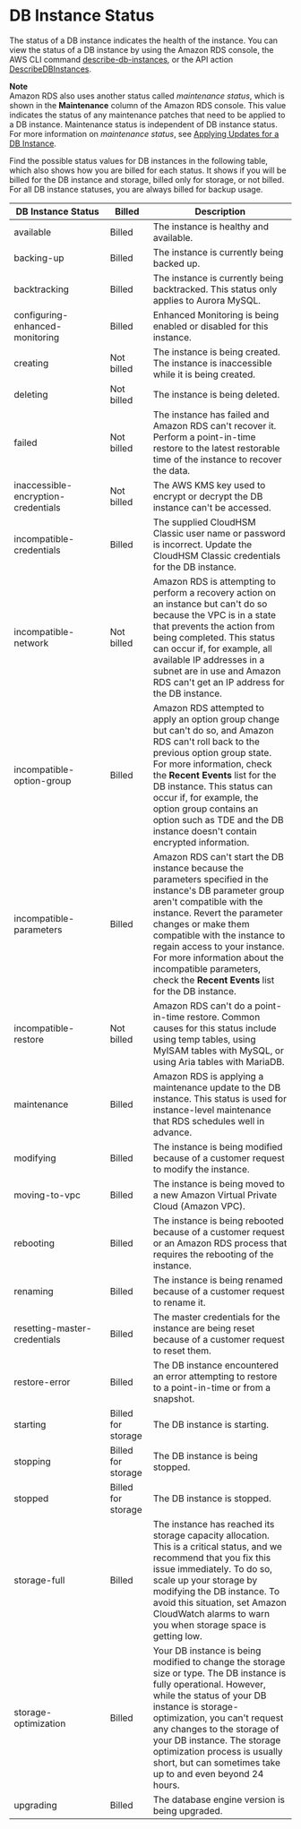 # DB Instance Status<a name="Overview.DBInstance.Status"></a>

The status of a DB instance indicates the health of the instance\. You can view the status of a DB instance by using the Amazon RDS console, the AWS CLI command [describe\-db\-instances](http://docs.aws.amazon.com/cli/latest/reference/rds/describe-db-instances.html), or the API action [DescribeDBInstances](http://docs.aws.amazon.com/AmazonRDS/latest/APIReference/API_DescribeDBInstances.html)\. 

**Note**  
Amazon RDS also uses another status called *maintenance status*, which is shown in the **Maintenance** column of the Amazon RDS console\. This value indicates the status of any maintenance patches that need to be applied to a DB instance\. Maintenance status is independent of DB instance status\. For more information on *maintenance status*, see [Applying Updates for a DB Instance](USER_UpgradeDBInstance.Maintenance.md#USER_UpgradeDBInstance.OSUpgrades)\. 

Find the possible status values for DB instances in the following table, which also shows how you are billed for each status\. It shows if you will be billed for the DB instance and storage, billed only for storage, or not billed\. For all DB instance statuses, you are always billed for backup usage\.


| DB Instance Status | Billed  | Description | 
| --- | --- | --- | 
|  available  | Billed |  The instance is healthy and available\.  | 
|  backing\-up  | Billed |  The instance is currently being backed up\.  | 
| backtracking | Billed |  The instance is currently being backtracked\. This status only applies to Aurora MySQL\.  | 
|  configuring\-enhanced\-monitoring  | Billed |  Enhanced Monitoring is being enabled or disabled for this instance\.  | 
|  creating  | Not billed |  The instance is being created\. The instance is inaccessible while it is being created\.   | 
|  deleting  | Not billed |  The instance is being deleted\.  | 
|  failed  | Not billed |  The instance has failed and Amazon RDS can't recover it\. Perform a point\-in\-time restore to the latest restorable time of the instance to recover the data\.   | 
|  inaccessible\-encryption\-credentials  | Not billed |  The AWS KMS key used to encrypt or decrypt the DB instance can't be accessed\.   | 
|  incompatible\-credentials  | Billed |  The supplied CloudHSM Classic user name or password is incorrect\. Update the CloudHSM Classic credentials for the DB instance\.   | 
|  incompatible\-network  | Not billed |  Amazon RDS is attempting to perform a recovery action on an instance but can't do so because the VPC is in a state that prevents the action from being completed\. This status can occur if, for example, all available IP addresses in a subnet are in use and Amazon RDS can't get an IP address for the DB instance\.   | 
|  incompatible\-option\-group  | Billed |  Amazon RDS attempted to apply an option group change but can't do so, and Amazon RDS can't roll back to the previous option group state\. For more information, check the **Recent Events** list for the DB instance\. This status can occur if, for example, the option group contains an option such as TDE and the DB instance doesn't contain encrypted information\.   | 
|  incompatible\-parameters  | Billed |  Amazon RDS can't start the DB instance because the parameters specified in the instance's DB parameter group aren't compatible with the instance\. Revert the parameter changes or make them compatible with the instance to regain access to your instance\. For more information about the incompatible parameters, check the **Recent Events** list for the DB instance\.   | 
|  incompatible\-restore  | Not billed |  Amazon RDS can't do a point\-in\-time restore\. Common causes for this status include using temp tables, using MyISAM tables with MySQL, or using Aria tables with MariaDB\.   | 
|  maintenance  | Billed |  Amazon RDS is applying a maintenance update to the DB instance\. This status is used for instance\-level maintenance that RDS schedules well in advance\.   | 
|  modifying  | Billed |  The instance is being modified because of a customer request to modify the instance\.   | 
|  moving\-to\-vpc  | Billed |  The instance is being moved to a new Amazon Virtual Private Cloud \(Amazon VPC\)\.  | 
|  rebooting  | Billed |  The instance is being rebooted because of a customer request or an Amazon RDS process that requires the rebooting of the instance\.  | 
|  renaming  | Billed |  The instance is being renamed because of a customer request to rename it\.   | 
|  resetting\-master\-credentials  | Billed |  The master credentials for the instance are being reset because of a customer request to reset them\.  | 
|  restore\-error  | Billed |  The DB instance encountered an error attempting to restore to a point\-in\-time or from a snapshot\.  | 
|  starting  | Billed for storage |  The DB instance is starting\.  | 
|  stopping  | Billed for storage |  The DB instance is being stopped\.  | 
|  stopped  | Billed for storage |  The DB instance is stopped\.  | 
|  storage\-full  | Billed |  The instance has reached its storage capacity allocation\. This is a critical status, and we recommend that you fix this issue immediately\. To do so, scale up your storage by modifying the DB instance\. To avoid this situation, set Amazon CloudWatch alarms to warn you when storage space is getting low\.   | 
|  storage\-optimization  | Billed |  Your DB instance is being modified to change the storage size or type\. The DB instance is fully operational\. However, while the status of your DB instance is storage\-optimization, you can't request any changes to the storage of your DB instance\. The storage optimization process is usually short, but can sometimes take up to and even beyond 24 hours\.   | 
|  upgrading  | Billed |  The database engine version is being upgraded\.   | 